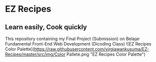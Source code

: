 # EZ Recipes
## Learn easily, Cook quickly
This repository containing my Final Project (Submission) on Belajar Fundamental Front-End Web Development ​(Dicoding Class)
![EZ Recipes Color Palette](https://raw.githubusercontent.com/virgiawankusuma/EZ-Recipes/master/src/img/Color Pallete.png "EZ Recipes Color Palette")